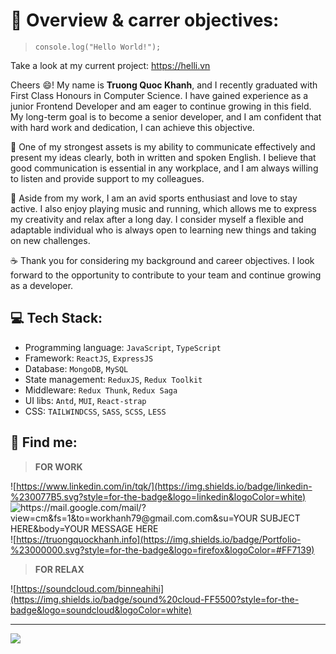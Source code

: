 # 🚩 Overview & carrer objectives:
>`console.log("Hello World!");`

Take a look at my current project: https://helli.vn

Cheers 😄! My name is **Truong Quoc Khanh**, and I recently graduated with First Class Honours in Computer Science. I have gained experience as a junior Frontend Developer and am eager to continue growing in this field. My long-term goal is to become a senior developer, and I am confident that with hard work and dedication, I can achieve this objective.

💪 One of my strongest assets is my ability to communicate effectively and present my ideas clearly, both in written and spoken English. I believe that good communication is essential in any workplace, and I am always willing to listen and provide support to my colleagues.

🎹 Aside from my work, I am an avid sports enthusiast and love to stay active. I also enjoy playing music and running, which allows me to express my creativity and relax after a long day. I consider myself a flexible and adaptable individual who is always open to learning new things and taking on new challenges.

☕ Thank you for considering my background and career objectives. I look forward to the opportunity to contribute to your team and continue growing as a developer.

## 💻 Tech Stack:
- Programming language: `JavaScript`, `TypeScript`
- Framework: `ReactJS`, `ExpressJS`
- Database: `MongoDB`, `MySQL`
- State management: `ReduxJS`, `Redux Toolkit`
- Middleware: `Redux Thunk`, `Redux Saga`
- UI libs: `Antd`, `MUI`, `React-strap`
- CSS: `TAILWINDCSS`, `SASS`, `SCSS`, `LESS`

## 📌 Find me:
>**FOR WORK**

![https://www.linkedin.com/in/tqk/](https://img.shields.io/badge/linkedin-%230077B5.svg?style=for-the-badge&logo=linkedin&logoColor=white)
![https://mail.google.com/mail/?view=cm&fs=1&to=workhanh79@gmail.com.com&su=YOUR SUBJECT HERE&body=YOUR MESSAGE HERE](https://img.shields.io/badge/Gmail-D14836?style=for-the-badge&logo=gmail&logoColor=white)
![https://truongquockhanh.info](https://img.shields.io/badge/Portfolio-%23000000.svg?style=for-the-badge&logo=firefox&logoColor=#FF7139)

>**FOR RELAX**

![https://soundcloud.com/binneahihi](https://img.shields.io/badge/sound%20cloud-FF5500?style=for-the-badge&logo=soundcloud&logoColor=white)

---
[![](https://visitcount.itsvg.in/api?id=binnehaha321&icon=0&color=0)](https://visitcount.itsvg.in)
